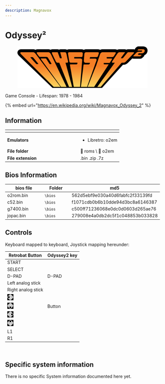 ```yaml
---
description: Magnavox
---
```


# Odyssey²

<div align="left">

<figure><img src="https://raw.githubusercontent.com/fabricecaruso/es-theme-carbon/52ff37c9e265587d006945a2ba695b5a962b3a3d/art/logos/odyssey2.svg" alt=""><figcaption></figcaption></figure>

</div>

Game Console - Lifespan: 1978 - 1984

{% embed url="https://en.wikipedia.org/wiki/Magnavox_Odyssey_2" %}

## Information

<table data-header-hidden><thead><tr><th width="224"></th><th></th></tr></thead><tbody><tr><td><strong>Emulators</strong></td><td><ul><li>Libretro: o2em</li></ul></td></tr><tr><td><strong>File folder</strong></td><td><span data-gb-custom-inline data-tag="emoji" data-code="1f4c2">📂</span> roms \ <span data-gb-custom-inline data-tag="emoji" data-code="1f4c2">📂</span> o2em</td></tr><tr><td><strong>File extension</strong></td><td>.bin .zip .7z</td></tr></tbody></table>

## Bios Information

<table><thead><tr><th width="224">bios file</th><th width="169">Folder</th><th>md5</th></tr></thead><tbody><tr><td>o2rom.bin</td><td><code>\bios</code></td><td>562d5ebf9e030a40d6fabfc2f33139fd</td></tr><tr><td>c52.bin</td><td><code>\bios</code></td><td>f1071cdb0b6b10dde94d3bc8a6146387</td></tr><tr><td>g7400.bin</td><td><code>\bios</code></td><td>c500ff71236068e0dc0d0603d265ae76</td></tr><tr><td>jopac.bin</td><td><code>\bios</code></td><td>279008e4a0db2dc5f1c048853b033828</td></tr></tbody></table>

## Controls

Keyboard mapped to keyboard, Joystick mapping hereunder:

| Retrobat Button                                | Odyssey2 key |
| ---------------------------------------------- | ------------ |
| START                                          |              |
| SELECT                                         |              |
| D-PAD                                          | D-PAD        |
| Left analog stick                              |              |
| Right analog stick                             |              |
| ![](<../../../.gitbook/assets/image (43).png>) |              |
| ![](<../../../.gitbook/assets/image (25).png>) | Button       |
| ![](<../../../.gitbook/assets/image (11).png>) |              |
| ![](<../../../.gitbook/assets/image (45).png>) |              |
| L1                                             |              |
| R1                                             |              |

<div align="left">

<figure><img src="https://i.imgur.com/1eW9xUn.png" alt=""><figcaption></figcaption></figure>

</div>

## Specific system information

There is no specific System information documented here yet.
